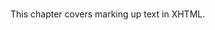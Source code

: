 # <!-- Acronym code -->
<!DOCTYPE html>
<html>
<head>
<title>Acronym Example</title>
</head>
<body>
<p>This chapter covers marking up text in <acronym>XHTML</acronym>.</p>
</body>
</html>
